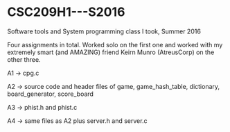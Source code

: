 # CSC209H1---S2016
Software tools and System programming class I took, Summer 2016

Four assignments in total. Worked solo on the first one and worked with my extremely smart (and AMAZING) friend Keirn Munro (AtreusCorp) on the other three.

A1 -> cpg.c

A2 -> source code and header files of game, game_hash_table, dictionary, board_generator, score_board

A3 -> phist.h and phist.c

A4 -> same files as A2 plus server.h and server.c

